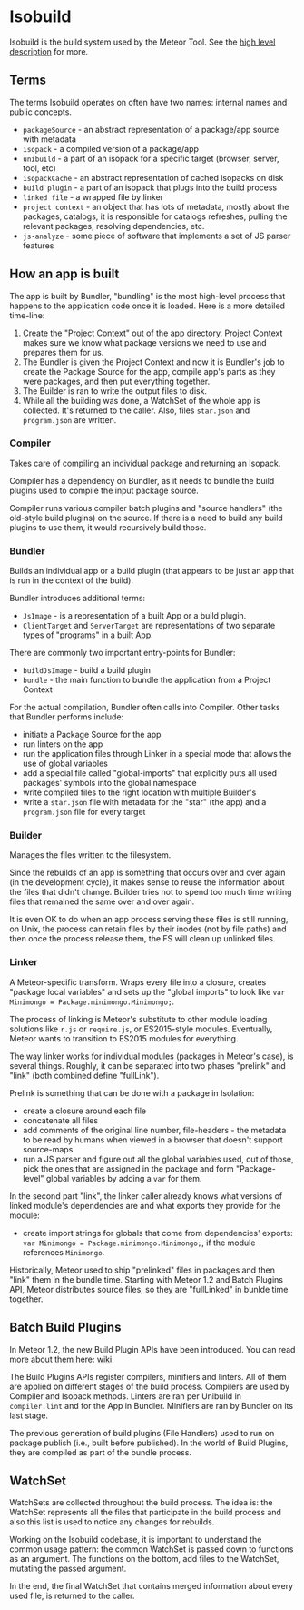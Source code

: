 # Isobuild

Isobuild is the build system used by the Meteor Tool. See the
[high level description](https://www.meteor.com/isobuild) for more.

## Terms

The terms Isobuild operates on often have two names: internal names and public
concepts.

- `packageSource` - an abstract representation of a package/app source with metadata
- `isopack` - a compiled version of a package/app
- `unibuild` - a part of an isopack for a specific target (browser, server,
  tool, etc)
- `isopackCache` - an abstract representation of cached isopacks on disk
- `build plugin` - a part of an isopack that plugs into the build process
- `linked file` - a wrapped file by linker
- `project context` - an object that has lots of metadata, mostly about the
  packages, catalogs, it is responsible for catalogs refreshes, pulling the
  relevant packages, resolving dependencies, etc.
- `js-analyze` - some piece of software that implements a set of JS parser
  features

## How an app is built

The app is built by Bundler, "bundling" is the most high-level process that
happens to the application code once it is loaded. Here is a more detailed
time-line:

1. Create the "Project Context" out of the app directory. Project Context makes
   sure we know what package versions we need to use and prepares them for us.
2. The Bundler is given the Project Context and now it is Bundler's job to
   create the Package Source for the app, compile app's parts as they were
   packages, and then put everything together.
3. The Builder is ran to write the output files to disk.
4. While all the building was done, a WatchSet of the whole app is collected.
   It's returned to the caller. Also, files `star.json` and `program.json` are
   written.

### Compiler

Takes care of compiling an individual package and returning an Isopack.

Compiler has a dependency on Bundler, as it needs to bundle the build plugins
used to compile the input package source.

Compiler runs various compiler batch plugins and "source handlers" (the
old-style build plugins) on the source. If there is a need to build any build
plugins to use them, it would recursively build those.

### Bundler

Builds an individual app or a build plugin (that appears to be just an app that
is run in the context of the build).

Bundler introduces additional terms:

- `JsImage` - is a representation of a built App or a build plugin.
- `ClientTarget` and `ServerTarget` are representations of two separate types of
  "programs" in a built App.

There are commonly two important entry-points for Bundler:

- `buildJsImage` - build a build plugin
- `bundle` - the main function to bundle the application from a Project Context

For the actual compilation, Bundler often calls into Compiler. Other tasks that
Bundler performs include:

- initiate a Package Source for the app
- run linters on the app
- run the application files through Linker in a special mode that allows the use
of global variables
- add a special file called "global-imports" that explicitly puts all used
  packages' symbols into the global namespace
- write compiled files to the right location with multiple Builder's
- write a `star.json` file with metadata for the "star" (the app) and a
  `program.json` file for every target

### Builder

Manages the files written to the filesystem.

Since the rebuilds of an app is something that occurs over and over again (in
the development cycle), it makes sense to reuse the information about the files
that didn't change. Builder tries not to spend too much time writing files that
remained the same over and over again.

It is even OK to do when an app process serving these files is still running, on
Unix, the process can retain files by their inodes (not by file paths) and then
once the process release them, the FS will clean up unlinked files.

### Linker

A Meteor-specific transform. Wraps every file into a closure, creates "package
local variables" and sets up the "global imports" to look like
`var Minimongo = Package.minimongo.Minimongo;`.

The process of linking is Meteor's substitute to other module loading solutions
like `r.js` or `require.js`, or ES2015-style modules. Eventually, Meteor wants
to transition to ES2015 modules for everything.

The way linker works for individual modules (packages in Meteor's case), is
several things. Roughly, it can be separated into two phases "prelink" and
"link" (both combined define "fullLink").

Prelink is something that can be done with a package in Isolation:

- create a closure around each file
- concatenate all files
- add comments of the original line number, file-headers - the metadata to be
read by humans when viewed in a browser that doesn't support source-maps
- run a JS parser and figure out all the global variables used, out of those,
  pick the ones that are assigned in the package and form "Package-level" global
  variables by adding a `var` for them.

In the second part "link", the linker caller already knows what versions of
linked module's dependencies are and what exports they provide for the module:

- create import strings for globals that come from dependencies' exports:
  `var Minimongo = Package.minimongo.Minimongo;`, if the module references
  `Minimongo`.

Historically, Meteor used to ship "prelinked" files in packages and then "link"
them in the bundle time. Starting with Meteor 1.2 and Batch Plugins API, Meteor
distributes source files, so they are "fullLinked" in bunlde time together.

## Batch Build Plugins

In Meteor 1.2, the new Build Plugin APIs have been introduced. You can read more
about them here: [wiki](https://github.com/meteor/meteor/wiki/Build-Plugins-API).

The Build Plugins APIs register compilers, minifiers and linters. All of them
are applied on different stages of the build process. Compilers are used by
Compiler and Isopack methods. Linters are ran per Unibuild in
`compiler.lint` and for the App in Bundler. Minifiers are ran by Bundler on its
last stage.

The previous generation of build plugins (File Handlers) used to run on package
publish (i.e., built before published). In the world of Build Plugins, they are
compiled as part of the bundle process.

## WatchSet

WatchSets are collected throughout the build process. The idea is: the WatchSet
represents all the files that participate in the build process and also this
list is used to notice any changes for rebuilds.

Working on the Isobuild codebase, it is important to understand the common usage
pattern: the common WatchSet is passed down to functions as an argument. The
functions on the bottom, add files to the WatchSet, mutating the passed
argument.

In the end, the final WatchSet that contains merged information about every used
file, is returned to the caller.
